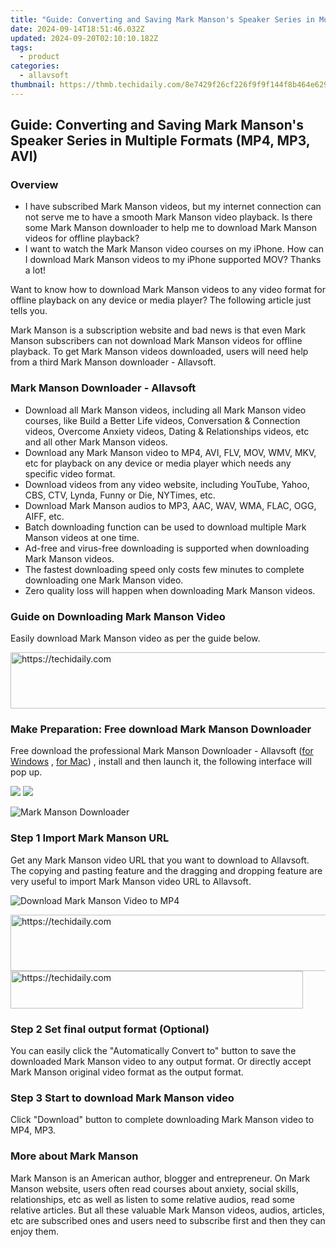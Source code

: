 ```yaml
---
title: "Guide: Converting and Saving Mark Manson's Speaker Series in Multiple Formats (MP4, MP3, AVI)"
date: 2024-09-14T18:51:46.032Z
updated: 2024-09-20T02:10:10.182Z
tags:
  - product
categories:
  - allavsoft
thumbnail: https://thmb.techidaily.com/8e7429f26cf226f9f9f144f8b464e629b87419e8b1e2596cca527bf6aeb943f1.jpg
---
```


## Guide: Converting and Saving Mark Manson's Speaker Series in Multiple Formats (MP4, MP3, AVI)

### Overview

* I have subscribed Mark Manson videos, but my internet connection can not serve me to have a smooth Mark Manson video playback. Is there some Mark Manson downloader to help me to download Mark Manson videos for offline playback?
* I want to watch the Mark Manson video courses on my iPhone. How can I download Mark Manson videos to my iPhone supported MOV? Thanks a lot!

Want to know how to download Mark Manson videos to any video format for offline playback on any device or media player? The following article just tells you.

Mark Manson is a subscription website and bad news is that even Mark Manson subscribers can not download Mark Manson videos for offline playback. To get Mark Manson videos downloaded, users will need help from a third Mark Manson downloader - Allavsoft.

### Mark Manson Downloader - Allavsoft

* Download all Mark Manson videos, including all Mark Manson video courses, like Build a Better Life videos, Conversation & Connection videos, Overcome Anxiety videos, Dating & Relationships videos, etc and all other Mark Manson videos.
* Download any Mark Manson video to MP4, AVI, FLV, MOV, WMV, MKV, etc for playback on any device or media player which needs any specific video format.
* Download videos from any video website, including YouTube, Yahoo, CBS, CTV, Lynda, Funny or Die, NYTimes, etc.
* Download Mark Manson audios to MP3, AAC, WAV, WMA, FLAC, OGG, AIFF, etc.
* Batch downloading function can be used to download multiple Mark Manson videos at one time.
* Ad-free and virus-free downloading is supported when downloading Mark Manson videos.
* The fastest downloading speed only costs few minutes to complete downloading one Mark Manson video.
* Zero quality loss will happen when downloading Mark Manson videos.

### Guide on Downloading Mark Manson Video

Easily download Mark Manson video as per the guide below.

<!-- affiliate ads begin -->
<a href="https://appsumo.8odi.net/c/5597632/2130869/7443" target="_top" id="2130869">
  <img src="//a.impactradius-go.com/display-ad/7443-2130869" border="0" alt="https://techidaily.com" width="600" height="90"/>
</a>
<img height="0" width="0" src="https://appsumo.8odi.net/i/5597632/2130869/7443" style="position:absolute;visibility:hidden;" border="0" />
<!-- affiliate ads end -->

### Make Preparation: Free download Mark Manson Downloader

Free download the professional Mark Manson Downloader - Allavsoft ([for Windows](https://tools.techidaily.com/allavsoft/products/) , [for Mac](https://tools.techidaily.com/allavsoft/products/)) , install and then launch it, the following interface will pop up.

[![](https://www.allavsoft.com/how-to/../images/how-to/free-download-win.jpg)](https://tools.techidaily.com/allavsoft/products/) [![](https://www.allavsoft.com/how-to/../images/how-to/free-download-mac.jpg)](https://tools.techidaily.com/allavsoft/products/)

![Mark Manson Downloader](https://www.allavsoft.com/how-to/../images/allavsoft/screen-shot-600.jpg)

### Step 1 Import Mark Manson URL

Get any Mark Manson video URL that you want to download to Allavsoft. The copying and pasting feature and the dragging and dropping feature are very useful to import Mark Manson video URL to Allavsoft.

![Download Mark Manson Video to MP4](https://www.allavsoft.com/how-to/../images/how-to/download-rtmp-video/download-rtmp-video.jpg)

<!-- affiliate ads begin -->
<a href="https://imp.i357552.net/c/5597632/857869/11832" target="_top" id="857869">
  <img src="//a.impactradius-go.com/display-ad/11832-857869" border="0" alt="https://techidaily.com" width="728" height="90"/>
</a>
<img height="0" width="0" src="https://imp.i357552.net/i/5597632/857869/11832" style="position:absolute;visibility:hidden;" border="0" />
<!-- affiliate ads end -->

<!-- affiliate ads begin -->
<a href="https://aligracehair.sjv.io/c/5597632/2135374/19272" target="_top" id="2135374">
  <img src="//a.impactradius-go.com/display-ad/19272-2135374" border="0" alt="https://techidaily.com" width="468" height="60"/>
</a>
<img height="0" width="0" src="https://aligracehair.sjv.io/i/5597632/2135374/19272" style="position:absolute;visibility:hidden;" border="0" />
<!-- affiliate ads end -->

### Step 2 Set final output format (Optional)

You can easily click the "Automatically Convert to" button to save the downloaded Mark Manson video to any output format. Or directly accept Mark Manson original video format as the output format.

### Step 3 Start to download Mark Manson video

Click "Download" button to complete downloading Mark Manson video to MP4, MP3.

### More about Mark Manson

Mark Manson is an American author, blogger and entrepreneur. On Mark Manson website, users often read courses about anxiety, social skills, relationships, etc as well as listen to some relative audios, read some relative articles. But all these valuable Mark Manson videos, audios, articles, etc are subscribed ones and users need to subscribe first and then they can enjoy them.

<ins class="adsbygoogle"
     style="display:block"
     data-ad-format="autorelaxed"
     data-ad-client="ca-pub-7571918770474297"
     data-ad-slot="1223367746"></ins>

<ins class="adsbygoogle"
     style="display:block"
     data-ad-client="ca-pub-7571918770474297"
     data-ad-slot="8358498916"
     data-ad-format="auto"
     data-full-width-responsive="true"></ins>

